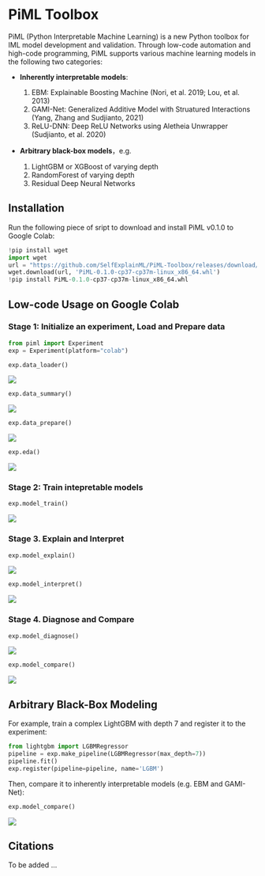 # PiML Toolbox

PiML (Python Interpretable Machine Learning) is a new Python toolbox for IML model development and validation. Through low-code automation and high-code programming, PiML supports various machine learning models in the following two categories:

- **Inherently interpretable models**: 
  1. EBM: Explainable Boosting Machine (Nori, et al. 2019; Lou, et al. 2013)
  2. GAMI-Net: Generalized Additive Model with Struatured Interactions (Yang, Zhang and Sudjianto, 2021)
  3. ReLU-DNN: Deep ReLU Networks using Aletheia Unwrapper (Sudjianto, et al. 2020)

- **Arbitrary black-box models**，e.g.
  1. LightGBM or XGBoost of varying depth
  2. RandomForest of varying depth
  3. Residual Deep Neural Networks

## Installation 

Run the following piece of sript to download and install PiML v0.1.0 to Google Colab: 

```python
!pip install wget
import wget
url = "https://github.com/SelfExplainML/PiML-Toolbox/releases/download/V0.1.0/PiML-0.1.0-cp37-cp37m-linux_x86_64.whl"
wget.download(url, 'PiML-0.1.0-cp37-cp37m-linux_x86_64.whl')
!pip install PiML-0.1.0-cp37-cp37m-linux_x86_64.whl
```

## Low-code Usage on Google Colab

### Stage 1:  Initialize an experiment, Load and Prepare data

```python
from piml import Experiment
exp = Experiment(platform="colab")
```

```python
exp.data_loader()
```
<img src="https://github.com/SelfExplainML/PiML-Toolbox/blob/main/examples/results/data_loader.png">

```python
exp.data_summary()
```
<img src="https://github.com/SelfExplainML/PiML-Toolbox/blob/main/examples/results/data_summary.png">

```python
exp.data_prepare()
```
<img src="https://github.com/SelfExplainML/PiML-Toolbox/blob/main/examples/results/data_prepare.png">

```python
exp.eda()
```
<img src="https://github.com/SelfExplainML/PiML-Toolbox/blob/main/examples/results/data_eda.png">

### Stage 2:  Train intepretable models
```python
exp.model_train()
```
<img src="https://github.com/SelfExplainML/PiML-Toolbox/blob/main/examples/results/model_train.png">


### Stage 3. Explain and Interpret
```python
exp.model_explain()
```
<img src="https://github.com/SelfExplainML/PiML-Toolbox/blob/main/examples/results/model_explain.png">

```python
exp.model_interpret()
```
<img src="https://github.com/SelfExplainML/PiML-Toolbox/blob/main/examples/results/model_interpret.png">

### Stage 4. Diagnose and Compare
```python
exp.model_diagnose()
```
<img src="https://github.com/SelfExplainML/PiML-Toolbox/blob/main/examples/results/model_diagnose.png">

```python
exp.model_compare()
```
<img src="https://github.com/SelfExplainML/PiML-Toolbox/blob/main/examples/results/model_compare.png">



## Arbitrary Black-Box Modeling
For example, train a complex LightGBM with depth 7 and register it to the experiment: 

```python
from lightgbm import LGBMRegressor
pipeline = exp.make_pipeline(LGBMRegressor(max_depth=7))
pipeline.fit() 
exp.register(pipeline=pipeline, name='LGBM')
```

Then, compare it to inherently interpretable models (e.g. EBM and GAMI-Net): 
```python
exp.model_compare()
```
<img src="https://github.com/SelfExplainML/PiML-Toolbox/blob/main/examples/results/model_compare2.png">



## Citations
To be added ... 


